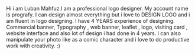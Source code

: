 Hi i am Luban Mahfuz.I am a professional logo designer. My account name is prografy. I can design almost everything but i love to DESIGN LOGO and i am fluent in logo designing. I have 4 YEARS experience of designing. Commercial banner, Typography , web banner, leaflet , logo, visiting card , website interface and also lot of design i had done in 4 years. i can also manipulate your photo like as a comic character and i love to do productive work with creativity. :)
